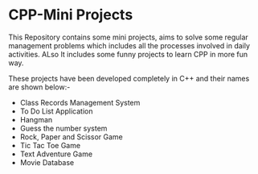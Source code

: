 # CPP-Mini Projects
This Repository contains some mini projects, aims to solve some regular management problems which includes all the processes involved in daily activities. ALso It includes some funny projects to learn CPP in more fun way.

These projects have been developed completely in C++ and their names are shown below:-
- Class Records Management System
- To Do List Application
- Hangman
- Guess the number system
- Rock, Paper and Scissor Game
- Tic Tac Toe Game
- Text Adventure Game
- Movie Database
